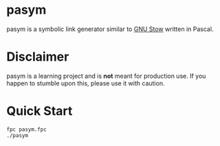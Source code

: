 # pasym

pasym is a symbolic link generator similar to [GNU Stow] written in Pascal.

# Disclaimer
pasym is a learning project and is **not** meant for production use.
If you happen to stumble upon this, please use it with caution.

# Quick Start

``` console
fpc pasym.fpc
./pasym
```

[GNU Stow]: https://www.gnu.org/software/stow/
